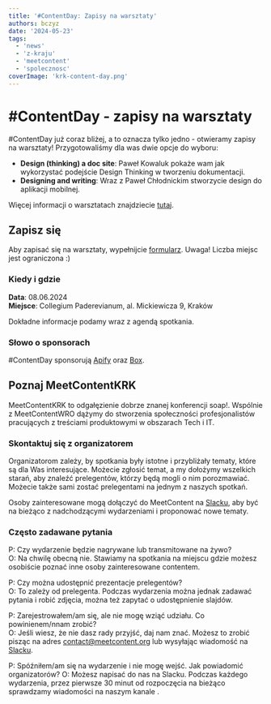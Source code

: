 ```yaml
---
title: '#ContentDay: Zapisy na warsztaty'
authors: bczyz
date: '2024-05-23'
tags:
  - 'news'
  - 'z-kraju'
  - 'meetcontent'
  - 'spolecznosc'
coverImage: 'krk-content-day.png'
---
```


# #ContentDay - zapisy na warsztaty

#ContentDay już coraz bliżej, a to oznacza tylko jedno - otwieramy zapisy na warsztaty! 
Przygotowaliśmy dla was dwie opcje do wyboru:

* **Design (thinking) a doc site**: Paweł Kowaluk pokaże wam jak wykorzystać podejście Design Thinking w tworzeniu dokumentacji.
* **Designing and writing**: Wraz z Paweł Chłodnickim stworzycie design do aplikacji mobilnej.

Więcej informacji o warsztatach znajdziecie [tutaj](https://meetcontent.github.io/full-day#workshops).

<!--truncate-->
## Zapisz się

Aby zapisać się na warsztaty, wypełnijcie [formularz](https://forms.gle/cM5NFSK2Tyc9wmxe9).
Uwaga! Liczba miejsc jest ograniczona :) 

### Kiedy i gdzie

**Data**: 08.06.2024 <br /> **Miejsce**: Collegium
Paderevianum, al. Mickiewicza 9, Kraków

Dokładne informacje podamy wraz z agendą spotkania.

### Słowo o sponsorach

#ContentDay sponsorują [Apify](https://apify.com/) oraz [Box](https://www.box.com).

## Poznaj MeetContentKRK

MeetContentKRK to odgałęzienie dobrze znanej konferencji soap!. Wspólnie z
MeetContentWRO dążymy do stworzenia społeczności profesjonalistów pracujących z
treściami produktowymi w obszarach Tech i IT.

### Skontaktuj się z organizatorem

Organizatorom zależy, by spotkania były istotne i przybliżały tematy, które są
dla Was interesujące. Możecie zgłosić temat, a my dołożymy wszelkich starań, aby
znaleźć prelegentów, którzy będą mogli o nim porozmawiać. Możecie także sami
zostać prelegentami na jednym z naszych spotkań.

Osoby zainteresowane mogą dołączyć do MeetContent na [Slacku](https://meetcontent.slack.com/), aby być na bieżąco
z nadchodzącymi wydarzeniami i proponować nowe tematy.

### Często zadawane pytania

P: Czy wydarzenie będzie nagrywane lub transmitowane na żywo? <br /> O: Na
chwilę obecną nie. Stawiamy na spotkania na miejscu gdzie możesz osobiście
poznać inne osoby zainteresowane contentem.

P: Czy można udostępnić prezentacje prelegentów? <br /> O: To zależy od
prelegenta. Podczas wydarzenia można jednak zadawać pytania i robić zdjęcia,
można też zapytać o udostępnienie slajdów.

P: Zarejestrowałem/am się, ale nie mogę wziąć udziału. Co powinienem/nnam
zrobić? <br /> O: Jeśli wiesz, że nie dasz rady przyjść, daj nam znać. Możesz to
zrobić pisząc na adres contact@meetcontent.org lub wysyłając wiadomość na
[Slacku](https://meetcontent.slack.com/).

P: Spóźniłem/am się na wydarzenie i nie mogę wejść. Jak powiadomić
organizatorów?
O: Możesz napisać do nas na Slacku.
Podczas każdego wydarzenia, przez pierwsze 30 minut od rozpoczęcia na bieżąco sprawdzamy wiadomości na naszym kanale .
